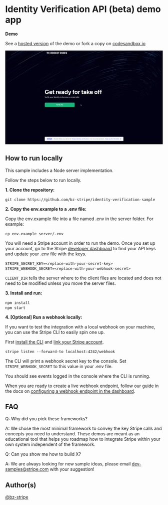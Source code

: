 # Identity Verification API (beta) demo app

**Demo**

See a [hosted version](https://khw77.sse.codesandbox.io/) of the demo or fork a copy on [codesandbox.io](https://codesandbox.io/s/stripe-identity-verification-v2-khw77)

![demo app recording](./screenshots/demo_app.gif)

## How to run locally

This sample includes a Node server implementation. 

Follow the steps below to run locally.

**1. Clone the repository:**

```
git clone https://github.com/bz-stripe/identity-verification-sample
```

**2. Copy the env.example to a .env file:**

Copy the env.example file into a file named .env in the server folder. For example:

```
cp env.example server/.env
```

You will need a Stripe account in order to run the demo. Once you set up your account, go to the Stripe [developer dashboard](https://stripe.com/docs/development#api-keys) to find your API keys and update your .env file with the keys.

```
STRIPE_SECRET_KEY=<replace-with-your-secret-key>
STRIPE_WEBHOOK_SECRET=<replace-with-your-webhook-secret>
```

`CLIENT_DIR` tells the server where to the client files are located and does not need to be modified unless you move the server files.

**3. Install and run:**
```
npm install
npm start
```

**4. [Optional] Run a webhook locally:**

If you want to test the integration with a local webhook on your machine, you can use the Stripe CLI to easily spin one up.

First [install the CLI](https://stripe.com/docs/stripe-cli) and [link your Stripe account](https://stripe.com/docs/stripe-cli#link-account).

```
stripe listen --forward-to localhost:4242/webhook
```

The CLI will print a webhook secret key to the console. Set `STRIPE_WEBHOOK_SECRET` to this value in your .env file.

You should see events logged in the console where the CLI is running.

When you are ready to create a live webhook endpoint, follow our guide in the docs on [configuring a webhook endpoint in the dashboard](https://stripe.com/docs/webhooks/setup#configure-webhook-settings). 


## FAQ
Q: Why did you pick these frameworks?

A: We chose the most minimal framework to convey the key Stripe calls and concepts you need to understand. These demos are meant as an educational tool that helps you roadmap how to integrate Stripe within your own system independent of the framework.

Q: Can you show me how to build X?

A: We are always looking for new sample ideas, please email dev-samples@stripe.com with your suggestion!

## Author(s)
[@bz-stripe](https://twitter.com/atav32)
